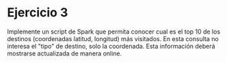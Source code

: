 # Ejercicio 3
Implemente un script de Spark que permita conocer cual es el top 10 de los destinos (coordenadas latitud, longitud) más visitados. En esta consulta no interesa el "tipo" de destino, solo la
coordenada.
Esta información deberá mostrarse actualizada de manera online.